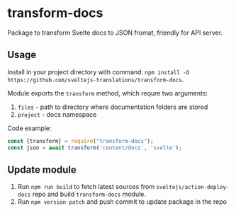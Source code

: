 # transform-docs
Package to transform Svelte docs to JSON fromat, friendly for API server.


## Usage

Install in your project directory with command: `npm install -D https://github.com/sveltejs-translations/transform-docs`.

Module exports the `transform` method, which requre two arguments:
1. `files` - path to directory where documentation folders are stored
2. `project` - docs namespace

Code example:

```javascript
const {transform} = require("transform-docs");
const json = await transform('content/docs', 'svelte');
```


## Update module

1. Run `npm run build` to fetch latest sources from `sveltejs/action-deploy-docs` repo and build `transform-docs` module.
2. Run `npm version patch` and push commit to update package in the repo